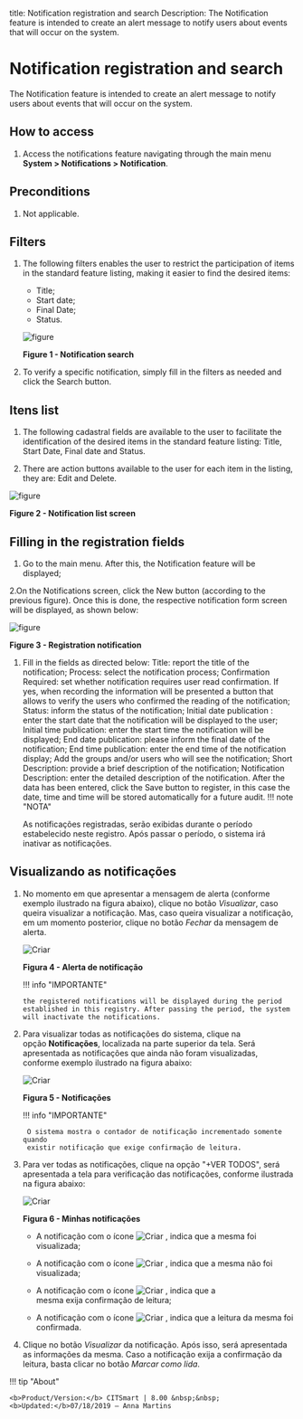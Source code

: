 title: Notification registration and search
Description: The Notification feature is intended to create an alert message to notify users about events that will occur on the system.

# Notification registration and search

The Notification feature is intended to create an alert message to notify users about events that will occur on the system.

How to access
----------

1.  Access the notifications feature navigating through the main menu **System > Notifications > Notification**.

Preconditions
------------

1.  Not applicable.

Filters
------

1.  The following filters enables the user to restrict the participation of items in the standard feature listing, making it easier to find the desired items:

    - Title;
    - Start date;
    - Final Date;
    - Status.

    ![figure](images/notification-1.png)
    
    **Figure 1 - Notification search**

2.  To verify a specific notification, simply fill in the filters as needed and click the Search button.

Itens list
-----------

1.  The following cadastral fields are available to the user to facilitate the identification of the desired items in the standard feature listing: Title, Start Date, Final date and Status.

2. There are action buttons available to the user for each item in the listing, they are: Edit and Delete.

![figure](images/notification-2.png)

**Figure 2 - Notification list screen**

Filling in the registration fields
----------------------------------

1.  Go to the main menu. After this, the Notification feature will be displayed;

2.On the Notifications screen, click the New button (according to the previous figure). Once this is done, the respective notification form screen will be displayed, as shown below:

   ![figure](images/notification-3.png)    
    
   **Figure 3 - Registration notification**

1.  Fill in the fields as directed below:
Title: report the title of the notification;
Process: select the notification process;
Confirmation Required: set whether notification requires user read confirmation. If yes, when recording the information will be presented a button that allows to verify the users who confirmed the reading of the notification;
Status: inform the status of the notification;
Initial date publication : enter the start date that the notification will be displayed to the user;
Initial time publication: enter the start time the notification will be displayed;
End date publication: please inform the final date of the notification;
End time publication: enter the end time of the notification display;
Add the groups and/or users who will see the notification;
Short Description: provide a brief description of the notification;
Notification Description: enter the detailed description of the notification.
After the data has been entered, click the Save button to register, in this case the date, time and time will be stored automatically for a future audit.
!!! note "NOTA"

    As notificações registradas, serão exibidas durante o período estabelecido
    neste registro. Após passar o período, o sistema irá inativar as
    notificações.

Visualizando as notificações
---------------------------

1.  No momento em que apresentar a mensagem de alerta (conforme exemplo
    ilustrado na figura abaixo), clique no botão *Visualizar*, caso queira
    visualizar a notificação. Mas, caso queira visualizar a notificação, em um
    momento posterior, clique no botão *Fechar* da mensagem de alerta.

    ![Criar](images/notification-4.png)
    
    **Figura 4 - Alerta de notificação**

    !!! info "IMPORTANTE"

        the registered notifications will be displayed during the period established in this registry. After passing the period, the system will inactivate the notifications.

1.  Para visualizar todas as notificações do sistema, clique na
    opção **Notificações**, localizada na parte superior da tela. Será
    apresentada as notificações que ainda não foram visualizadas, conforme
    exemplo ilustrado na figura abaixo:
    
    ![Criar](images/notification-5.png)
    
    **Figura 5 - Notificações**

    !!! info "IMPORTANTE"

         O sistema mostra o contador de notificação incrementado somente quando
         existir notificação que exige confirmação de leitura.

1.  Para ver todas as notificações, clique na opção "+VER TODOS", será
    apresentada a tela para verificação das notificações, conforme ilustrada na
    figura abaixo:

    ![Criar](images/notification-6.png)
    
    **Figura 6 - Minhas notificações**

    -   A notificação com o ícone ![Criar](images/notification-7.png) , indica que a mesma foi visualizada;

    -   A notificação com o ícone ![Criar](images/notification-8.png) , indica que a mesma não foi visualizada;

    -   A notificação com o ícone ![Criar](images/notification-9.png) , indica que a mesma exija confirmação de
    leitura;

    -   A notificação com o ícone ![Criar](images/notification-10.png) , indica que a leitura da mesma foi confirmada.

1.  Clique no botão *Visualizar* da notificação. Após isso, será apresentada as
    informações da mesma. Caso a notificação exija a confirmação da leitura,
    basta clicar no botão *Marcar como lida*.


!!! tip "About"

    <b>Product/Version:</b> CITSmart | 8.00 &nbsp;&nbsp;
    <b>Updated:</b>07/18/2019 – Anna Martins
